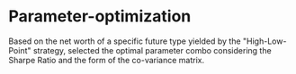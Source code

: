 # Parameter-optimization
Based on the net worth of a specific future type yielded by the "High-Low-Point" strategy, selected the optimal parameter combo considering the Sharpe Ratio and the form of the co-variance matrix.
